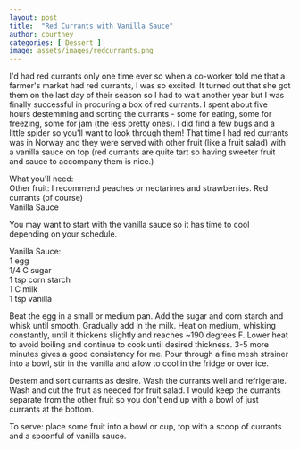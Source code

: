 ```yaml
---
layout: post
title:  "Red Currants with Vanilla Sauce"
author: courtney
categories: [ Dessert ]
image: assets/images/redcurrants.png
---
```


I'd had red currants only one time ever so when a co-worker told me that a farmer's market had red currants, I was so excited. It turned out that she got them on the last day of their season so I had to wait another year but I was finally successful in procuring a box of red currants. I spent about five hours destemming and sorting the currants - some for eating, some for freezing, some for jam (the less pretty ones). I did find a few bugs and a little spider so you'll want to look through them!  That time I had red currants was in Norway and they were served with other fruit (like a fruit salad) with a vanilla sauce on top (red currants are quite tart so having sweeter fruit and sauce to accompany them is nice.)

What you'll need:  
Other fruit: I recommend peaches or nectarines and strawberries. 
Red currants (of course)  
Vanilla Sauce  

You may want to start with the vanilla sauce so it has time to cool depending on your schedule.

Vanilla Sauce:  
1 egg  
1/4 C sugar  
1 tsp corn starch  
1 C milk  
1 tsp vanilla  

Beat the egg in a small or medium pan. Add the sugar and corn starch and whisk until smooth. Gradually add in the milk. 
Heat on medium, whisking constantly, until it thickens slightly and reaches ~190 degrees F. Lower heat to avoid boiling and continue to cook until desired thickness. 3-5 more minutes gives a good consistency for me. Pour through a fine mesh strainer into a bowl, stir in the vanilla and allow to cool in the fridge or over ice.

Destem and sort currants as desire. Wash the currants well and refrigerate. Wash and cut the fruit as needed for fruit salad. I would keep the currants separate from the other fruit so you don't end up with a bowl of just currants at the bottom. 

To serve: place some fruit into a bowl or cup, top with a scoop of currants and a spoonful of vanilla sauce.
